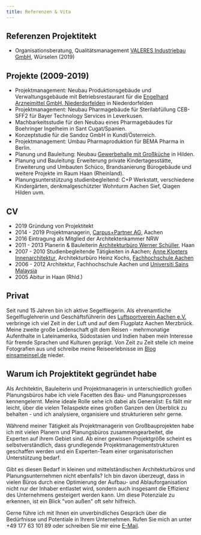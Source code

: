 ```yaml
---
title: Referenzen & Vita
---
```



## Referenzen Projektitekt

- Organisationsberatung, Qualitätsmanagement [VALERES Industriebau GmbH](https://www.valeres.de), Würselen (2019)

## Projekte (2009-2019)

- Projektmanagement: Neubau Produktionsgebäude und
  Verwaltungsgebäude mit Betriebsrestaurant für die [Engelhard Arzneimittel GmbH, Niederdorfelden](https://www.engelhard.de)
  in Niederdorfelden
- Projektmanagement: Neubau Pharmagebäude für Sterilabfüllung CEB-SFF2
  für Bayer Technology Services in Leverkusen.
- Machbarkeitsstudie für den Neubau eines Pharmagebäudes für Boehringer Ingelheim in
  Sant Cugat/Spanien.
- Konzeptstudie für die Sandoz GmbH in Kundl/Österreich.
- Projektmanagement: Umbau Pharmaproduktion für BEMA Pharma in Berlin.
- Planung und Bauleitung: Neubau [Gewerbehalle mit Großküche](http://www.windmann-catering.de) in Hilden.
- Planung und Bauleitung: Erweiterung private Kindertagesstätte, Erweiterung und Umbauten Schüco, Brandsanierung Bürogebäude und weitere   Projekte im Raum Haan (Rheinland).
- Planungsunterstützung studienbegleitend: C+P Werkstatt, verschiedene Kindergärten, denkmalgeschützter Wohnturm Aachen Sief, Qiagen Hilden uvm.


## CV

- 2019 Gründung von Projektitekt
- 2014 - 2019 Projektmanagerin, [Carpus+Partner AG](https://www.carpus.de), Aachen
- 2016 Eintragung als Mitglied der Architektenkammer NRW
- 2011 - 2013 Planerin & Bauleiterin [Architekturbüro Werner Schüller](http://www.architekt-schueller.de), Haan
- 2007 - 2010 Studienbegleitende Tätigkeiten in Aachen; [Anne Kloeters Innenarchitektur](http://akinnenarchitektur.de),
  Architekturbüro Heinz Kochs, [Fachhochschule Aachen](https://www.fh-aachen.de/fachbereiche/architektur/)
- 2006 - 2012 Architektur, Fachhochschule Aachen und [Universiti Sains Malaysia](https://www.usm.my/)
- 2005 Abitur in Haan (Rhld.)

## Privat
Seit rund 15 Jahren bin ich aktive Segelfliegerin. Als ehrenamtliche Segelfluglehrerin und Geschäftsführerin des [Luftsportverein Aachen e.V.](https://www.lv-aachen.de) verbringe ich viel Zeit in der Luft und auf dem Flugplatz Aachen Merzbrück.
Meine zweite große Leidenschaft gilt dem Reisen - mehrmonatige Aufenthalte in Lateinamerika, Südostasien und Indien haben mein Interesse für fremde Sprachen und Kulturen geprägt. Von Zeit zu Zeit stelle ich meine Fotografien aus und schreibe meine Reiseerlebnisse im [Blog einsameinsel.de](http://www.einsameinsel.de) nieder.


## Warum ich Projektitekt gegründet habe

Als Architektin, Bauleiterin und Projektmanagerin in unterschiedlich großen
Planungsbüros habe ich viele Facetten des Bau- und Planungsprozesses kennengelernt.
Meine ideale Rolle sehe ich dabei als Generalist: Es fällt mir leicht, über die vielen Teilaspekte
eines großen Ganzen den Überblick zu behalten - und ich analysiere, organisiere und strukturieren sehr gerne.

Während meiner Tätigkeit als Projektmanagerin von Großbauprojekten habe ich mit vielen
Planern und Planungsbüros zusammengearbeitet, die Experten auf ihrem Gebiet
sind. Ab einer gewissen Projektgröße scheint es selbstverständlich, dass
grundlegende Projektmanagementstrukturen geschaffen werden und ein Experten-Team
einer organisatorischen Unterstützung bedarf.

Gibt es diesen Bedarf in kleinen und mittelständischen Architekturbüros und
Planungsunternehmen nicht ebenfalls? Ich bin davon überzeugt,
dass in vielen Büros durch eine Optimierung der Aufbau- und Ablauforganisation
nicht nur der Inhaber entlastet wird, sondern auch insgesamt die Effizienz des
Unternehmens gesteigert werden kann. Um diese Potenziale zu erkennen, ist ein Blick "von außen" oft sehr hilfreich.

Gerne führe ich mit Ihnen ein unverbindliches Gespräch über die Bedürfnisse und
Potentiale in Ihrem Unternehmen. Rufen Sie mich an unter +49 177 63 101 89 oder
schreiben Sie mir eine [E-Mail](mailto:sylvia.schuster@projektitekt.de).
